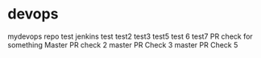 # devops
mydevops repo
test  jenkins test
test2
test3
test5 test 6
test7
PR check for something
Master PR check 2
master  PR Check 3
master PR Check 5
